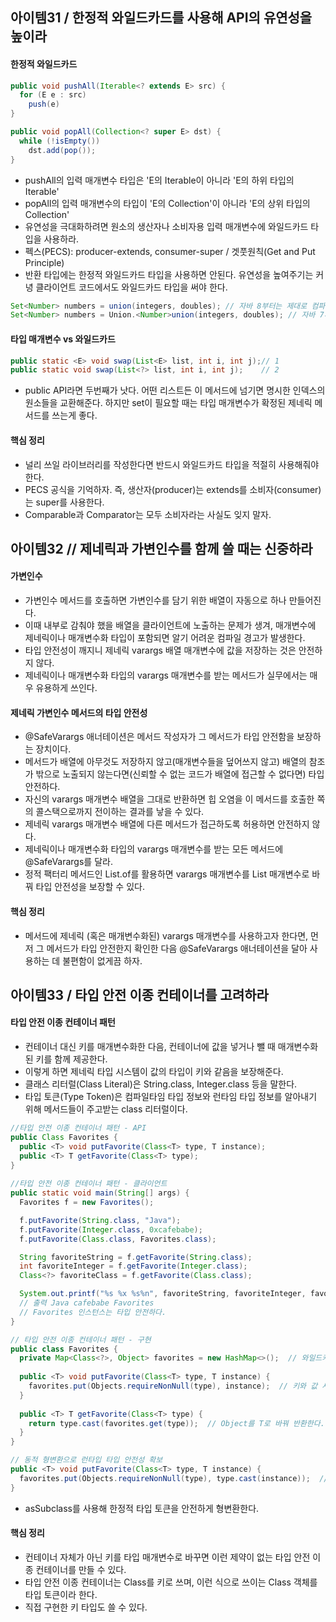## 아이템31 / 한정적 와일드카드를 사용해 API의 유연성을 높이라

#### 한정적 와일드카드
```java
public void pushAll(Iterable<? extends E> src) {
  for (E e : src)
    push(e)
}

public void popAll(Collection<? super E> dst) {
  while (!isEmpty())
    dst.add(pop());
}
```
* pushAll의 입력 매개변수 타입은 'E의 Iterable이 아니라 'E의 하위 타입의 Iterable'
* popAll의 입력 매개변수의 타입이 'E의 Collection'이 아니라 'E의 상위 타입의 Collection'
* 유연성을 극대화하려면 원소의 생산자나 소비자용 입력 매개변수에 와일드카드 타입을 사용하라.
* 펙스(PECS): producer-extends, consumer-super / 겟풋원칙(Get and Put Principle)
* 반환 타입에는 한정적 와일드카드 타입을 사용하면 안된다. 유연성을 높여주기는 커녕 클라이언트 코드에서도 와일드카드 타입을 써야 한다.
```java
Set<Number> numbers = union(integers, doubles); // 자바 8부터는 제대로 컴파일 된다.
Set<Number> numbers = Union.<Number>union(integers, doubles); // 자바 7까지는 명시적 타입 인수를 사용해야 한다.
```

#### 타입 매개변수 vs 와일드카드
```java
public static <E> void swap(List<E> list, int i, int j);// 1
public static void swap(List<?> list, int i, int j);    // 2
```
* public API라면 두번째가 낫다. 어떤 리스트든 이 메서드에 넘기면 명시한 인덱스의 원소들을 교환해준다. 하지만 set이 필요할 때는 타입 매개변수가 확정된 제네릭 메서드를 쓰는게 좋다.

#### 핵심 정리
* 널리 쓰일 라이브러리를 작성한다면 반드시 와일드카드 타입을 적절히 사용해줘야 한다.
* PECS 공식을 기억하자. 즉, 생산자(producer)는 extends를 소비자(consumer)는 super를 사용한다.
* Comparable과 Comparator는 모두 소비자라는 사실도 잊지 말자.

## 아이템32 // 제네릭과 가변인수를 함께 쓸 때는 신중하라

#### 가변인수
* 가변인수 메서드를 호출하면 가변인수를 담기 위한 배열이 자동으로 하나 만들어진다.
* 이때 내부로 감춰야 했을 배열을 클라이언트에 노출하는 문제가 생겨, 매개변수에 제네릭이나 매개변수화 타입이 포함되면 알기 어려운 컴파일 경고가 발생한다.
* 타입 안전성이 깨지니 제네릭 varargs 배열 매개변수에 값을 저장하는 것은 안전하지 않다.
* 제네릭이나 매개변수화 타입의 varargs 매개변수를 받는 메서드가 실무에서는 매우 유용하게 쓰인다.

#### 제네릭 가변인수 메서드의 타입 안전성
* @SafeVarargs 애너테이션은 메서드 작성자가 그 메서드가 타입 안전함을 보장하는 장치이다.
* 메서드가 배열에 아무것도 저장하지 않고(매개변수들을 덮어쓰지 않고) 배열의 참조가 밖으로 노출되지 않는다면(신뢰할 수 없는 코드가 배열에 접근할 수 없다면) 타입 안전하다.
* 자신의 varargs 매개변수 배열을 그대로 반환하면 힙 오염을 이 메서드를 호출한 쪽의 콜스택으로까지 전이하는 결과를 낳을 수 있다.
* 제네릭 varargs 매개변수 배열에 다른 메서드가 접근하도록 허용하면 안전하지 않다.
* 제네릭이나 매개변수화 타입의 varargs 매개변수를 받는 모든 메서드에 @SafeVarargs를 달라.
* 정적 팩터리 메서드인 List.of를 활용하면 varargs 매개변수를 List 매개변수로 바꿔 타입 안전성을 보장할 수 있다.

#### 핵심 정리
* 메서드에 제네릭 (혹은 매개변수화된) varargs 매개변수를 사용하고자 한다면, 먼저 그 메서드가 타입 안전한지 확인한 다음 @SafeVarargs 애너테이션을 달아 사용하는 데 불편함이 없게끔 하자.

## 아이템33 / 타입 안전 이종 컨테이너를 고려하라

#### 타입 안전 이종 컨테이너 패턴
* 컨테이너 대신 키를 매개변수화한 다음, 컨테이너에 값을 넣거나 뺄 때 매개변수화된 키를 함께 제공한다.
* 이렇게 하면 제네릭 타입 시스템이 값의 타입이 키와 같음을 보장해준다.
* 클래스 리터럴(Class Literal)은 String.class, Integer.class 등을 말한다.
* 타입 토큰(Type Token)은 컴파일타임 타입 정보와 런타임 타입 정보를 알아내기 위해 메서드들이 주고받는 class 리터럴이다.
```java
//타입 안전 이종 컨테이너 패턴 - API
public Class Favorites {
  public <T> void putFavorite(Class<T> type, T instance);
  public <T> T getFavorite(Class<T> type);
}
  
//타입 안전 이종 컨테이너 패턴 - 클라이언트
public static void main(String[] args) {
  Favorites f = new Favorites();

  f.putFavorite(String.class, "Java");
  f.putFavorite(Integer.class, 0xcafebabe);
  f.putFavorite(Class.class, Favorites.class);

  String favoriteString = f.getFavorite(String.class);
  int favoriteInteger = f.getFavorite(Integer.class);
  Class<?> favoriteClass = f.getFavorite(Class.class);

  System.out.printf("%s %x %s%n", favoriteString, favoriteInteger, favoriteClass.getName());
  // 출력 Java cafebabe Favorites
  // Favorites 인스턴스는 타입 안전하다.
}

// 타입 안전 이종 컨테이너 패턴 - 구현
public class Favorites {
  private Map<Class<?>, Object> favorites = new HashMap<>();  // 와일드카드 타입이 중첩되었다.
  
  public <T> void putFavorite(Class<T> type, T instance) {
    favorites.put(Objects.requireNonNull(type), instance);  // 키와 값 사이의 '타입 링크' 정보는 버려진다.
  }
  
  public <T> T getFavorite(Class<T> type) {
    return type.cast(favorites.get(type));  // Object를 T로 바꿔 반환한다.
  }
}

// 동적 형변환으로 런타입 타입 안전성 확보
public <T> void putFavorite(Class<T> type, T instance) {
  favorites.put(Objects.requireNonNull(type), type.cast(instance));  // 키와 값 사이의 '타입 링크' 정보는 버려진다.
}
```
* asSubclass를 사용해 한정적 타입 토큰을 안전하게 형변환한다.

#### 핵심 정리
* 컨테이너 자체가 아닌 키를 타입 매개변수로 바꾸면 이런 제약이 없는 타입 안전 이종 컨테이너를 만들 수 있다.
* 타입 안전 이종 컨테이너는 Class를 키로 쓰며, 이런 식으로 쓰이는 Class 객체를 타입 토큰이라 한다.
* 직접 구현한 키 타입도 쓸 수 있다.
